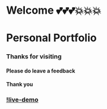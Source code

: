 # Welcome 💕💕💕💥💥💥
### <h1>Personal Portfolio</h1>
### Thanks for visiting

#### Please do leave a feedback

#### Thank you

### [!live-demo](https://oloja-portfolio.vercel.app)
